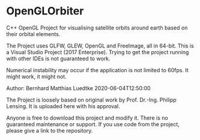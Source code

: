 # OpenGLOrbiter

C++ OpenGL Project for visualising satellite orbits around earth based on their orbital elements.

The Project uses GLFW, GLEW, OpenGL and FreeImage, all in 64-bit.
This is a Visual Studio Project (2017 Enterprise). Trying to get the project running with other IDEs is not guaranteed to work.


Numerical instability may occur if the application is not limited to 60fps. It might work, it might not.

Author: Bernhard Matthias Luedtke
2020-06-04T12:50:00

The Project is loosely based on original work by Prof. Dr.-Ing. Philipp Lensing. It is uploaded here with his approval.


Anyone is free to download this project and modify it. There is no guaranteed maintenance or support. If you use code from the project, please give a link to the repository.
